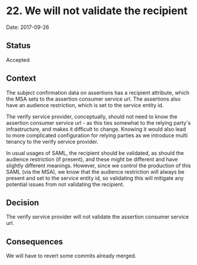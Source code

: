 # 22. We will not validate the recipient

Date: 2017-09-26

## Status

Accepted

## Context

The subject confirmation data on assertions has a recipient attribute, which the MSA sets to the assertion consumer service url. The assertions also have an audience restriction, which is set to the service entity id.

The verify service provider, conceptually, should not need to know the assertion consumer service url - as this ties somewhat to the relying party's infrastructure, and makes it difficult to change. Knowing it would also lead to more complicated configuration for relying parties as we introduce multi tenancy to the verify service provider.

In usual usages of SAML, the recipient should be validated, as should the audience restriction (if present), and these might be different and have slightly different meanings. However, since we control the production of this SAML (via the MSA), we know that the audience restriction will always be present and set to the service entity id, so validating this will mitigate any potential issues from not validating the recipient.

## Decision

The verify service provider will not validate the assertion consumer service url.

## Consequences

We will have to revert some commits already merged.